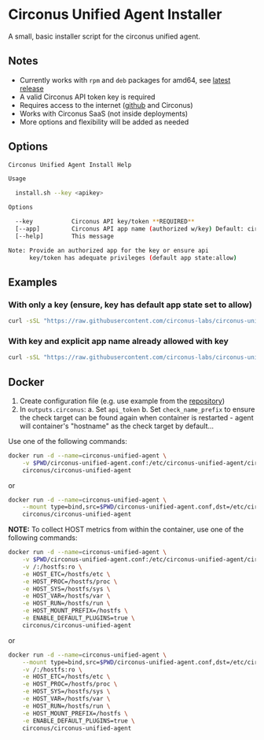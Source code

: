 # Circonus Unified Agent Installer

A small, basic installer script for the circonus unified agent.

## Notes

* Currently works with `rpm` and `deb` packages for amd64, see [latest release](https://github.com/circonus-labs/circonus-unified-agent/releases/latest)
* A valid Circonus API token key is required
* Requires access to the internet ([github](github.com) and Circonus)
* Works with Circonus SaaS (not inside deployments)
* More options and flexibility will be added as needed

## Options

```sh
Circonus Unified Agent Install Help

Usage

  install.sh --key <apikey>

Options

  --key           Circonus API key/token **REQUIRED**
  [--app]         Circonus API app name (authorized w/key) Default: circonus-unified-agent
  [--help]        This message

Note: Provide an authorized app for the key or ensure api
      key/token has adequate privileges (default app state:allow)
```

## Examples

### With only a key (ensure, key has default app state set to allow)

```sh
curl -sSL "https://raw.githubusercontent.com/circonus-labs/circonus-unified-agent/master/install/install.sh" | bash -s -- --key <circonus api key>
```

### With key and explicit app name already allowed with key

```sh
curl -sSL "https://raw.githubusercontent.com/circonus-labs/circonus-unified-agent/master/install/install.sh" | bash -s -- --key <circonus api key> --app <app named for key>
```

## Docker

1. Create configuration file (e.g. use example from the [repository](https://github.com/circonus-labs/circonus-unified-agent/tree/master/etc))
2. In `outputs.circonus`:
    a. Set `api_token`
    b. Set `check_name_prefix` to ensure the check target can be found again when container is restarted - agent will container's "hostname" as the check target by default...

Use one of the following commands:

```sh
docker run -d --name=circonus-unified-agent \
    -v $PWD/circonus-unified-agent.conf:/etc/circonus-unified-agent/circonus-unified-agent.conf:ro \
    circonus/circonus-unified-agent
```

or

```sh
docker run -d --name=circonus-unified-agent \
    --mount type=bind,src=$PWD/circonus-unified-agent.conf,dst=/etc/circonus-unified-agent/circonus-unified-agent.conf \
    circonus/circonus-unified-agent
```

**NOTE:** To collect HOST metrics from within the container, use one of the following commands:

```sh
docker run -d --name=circonus-unified-agent \
    -v $PWD/circonus-unified-agent.conf:/etc/circonus-unified-agent/circonus-unified-agent.conf:ro \
    -v /:/hostfs:ro \
    -e HOST_ETC=/hostfs/etc \
    -e HOST_PROC=/hostfs/proc \
    -e HOST_SYS=/hostfs/sys \
    -e HOST_VAR=/hostfs/var \
    -e HOST_RUN=/hostfs/run \
    -e HOST_MOUNT_PREFIX=/hostfs \
    -e ENABLE_DEFAULT_PLUGINS=true \
    circonus/circonus-unified-agent
```

or

```sh
docker run -d --name=circonus-unified-agent \
    --mount type=bind,src=$PWD/circonus-unified-agent.conf,dst=/etc/circonus-unified-agent/circonus-unified-agent.conf \
    -v /:/hostfs:ro \
    -e HOST_ETC=/hostfs/etc \
    -e HOST_PROC=/hostfs/proc \
    -e HOST_SYS=/hostfs/sys \
    -e HOST_VAR=/hostfs/var \
    -e HOST_RUN=/hostfs/run \
    -e HOST_MOUNT_PREFIX=/hostfs \
    -e ENABLE_DEFAULT_PLUGINS=true \
    circonus/circonus-unified-agent
```
